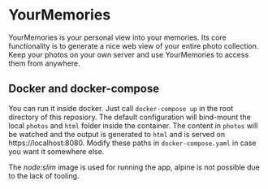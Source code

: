 # YourMemories

YourMemories is your personal view into your memories. Its core functionality is to generate a nice web view of your entire photo collection. Keep your photos on your own server and use YourMemories to access them from anywhere.

## Docker and docker-compose

You can run it inside docker. Just call `docker-compose up` in the root directory of this reposiory.
The default configuration will bind-mount the local `photos` and `html` folder inside the container.
The content in `photos` will be watched and the output is generated to `html` and is served on
https://localhost:8080. Modify these paths in `docker-compose.yaml` in case you want it somewhere else.

The _node:slim_ image is used for running the app, alpine is not possible due to the lack of tooling.

